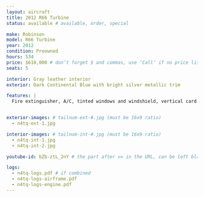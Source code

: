 ```yaml
---
layout: aircraft
title: 2012 R66 Turbine
status: available # available, order, special

make: Robinson
model: R66 Turbine
year: 2012
condition: Preowned
hours: 534
price: $610,000 # don’t forget $ and commas, use ‘Call’ if no price listed
seats: 5

interior: Gray leather interior
exterior: Dark Continental Blue with bright silver metallic trim

features: |
  Fire extinguisher, A/C, tinted windows and windshield, vertical card compass. Instantaneous vertical speed indicator, digital clock, artificial horizon, directional gyro, King Ky196A transceiver, Garmin GNC420 w GPS comm, Garmin GTX330 with mode S, Kannad ELT, AM/FM receiver CD player, 4 Bose A20 headsets, Bose interface all four positions


exterior-images: # tailnum-ext-#.jpg (must be 16x9 ratio)
  - n4tq-ext-1.jpg

interior-images: # tailnum-int-#.jpg (must be 16x9 ratio)
  - n4tq-int-1.jpg
  - n4tq-int-2.jpg

youtube-id: bZb-ztL_2nY # the part after v= in the URL, can be left blank

logs:
  - n4tq-logs.pdf # if combined
  - n4tq-logs-airframe.pdf
  - n4tq-logs-engine.pdf
---
```


